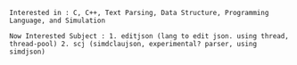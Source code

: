     Interested in : C, C++, Text Parsing, Data Structure, Programming Language, and Simulation
    
    Now Interested Subject : 1. editjson (lang to edit json. using thread, thread-pool) 2. scj (simdclaujson, experimental? parser, using simdjson) 
    
